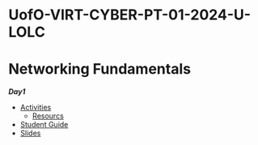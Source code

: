 # UofO-VIRT-CYBER-PT-01-2024-U-LOLC


#  Networking Fundamentals

**_Day1_**
- [Activities](https://git.bootcampcontent.com/University-of-Oregon/UofO-VIRT-CYBER-PT-01-2024-U-LOLC/-/tree/main/08-Networking-Fundamentals/1/Activities?ref_type=heads)
    - [Resourcs](https://git.bootcampcontent.com/University-of-Oregon/UofO-VIRT-CYBER-PT-01-2024-U-LOLC/-/blob/main/08-Networking-Fundamentals/1/Resources/acmeoffices.pdf?ref_type=heads)
- [Student Guide](https://git.bootcampcontent.com/University-of-Oregon/UofO-VIRT-CYBER-PT-01-2024-U-LOLC/-/blob/main/08-Networking-Fundamentals/1/StudentGuide.md?ref_type=heads)
- [Slides](https://docs.google.com/presentation/d/10BZnME4j8d3vvkkrMjhHftfONQMV3fQz0NUUyp3BM9s/edit#slide=id.g105d828d2f1_0_1245)


